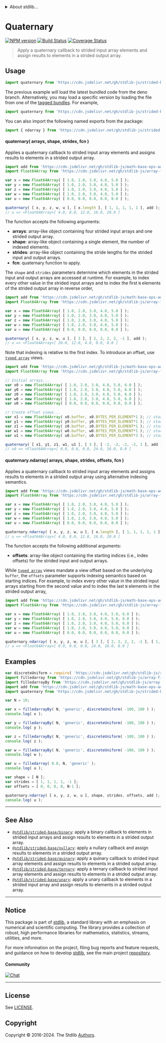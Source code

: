 <!--

@license Apache-2.0

Copyright (c) 2020 The Stdlib Authors.

Licensed under the Apache License, Version 2.0 (the "License");
you may not use this file except in compliance with the License.
You may obtain a copy of the License at

   http://www.apache.org/licenses/LICENSE-2.0

Unless required by applicable law or agreed to in writing, software
distributed under the License is distributed on an "AS IS" BASIS,
WITHOUT WARRANTIES OR CONDITIONS OF ANY KIND, either express or implied.
See the License for the specific language governing permissions and
limitations under the License.

-->


<details>
  <summary>
    About stdlib...
  </summary>
  <p>We believe in a future in which the web is a preferred environment for numerical computation. To help realize this future, we've built stdlib. stdlib is a standard library, with an emphasis on numerical and scientific computation, written in JavaScript (and C) for execution in browsers and in Node.js.</p>
  <p>The library is fully decomposable, being architected in such a way that you can swap out and mix and match APIs and functionality to cater to your exact preferences and use cases.</p>
  <p>When you use stdlib, you can be absolutely certain that you are using the most thorough, rigorous, well-written, studied, documented, tested, measured, and high-quality code out there.</p>
  <p>To join us in bringing numerical computing to the web, get started by checking us out on <a href="https://github.com/stdlib-js/stdlib">GitHub</a>, and please consider <a href="https://opencollective.com/stdlib">financially supporting stdlib</a>. We greatly appreciate your continued support!</p>
</details>

# Quaternary

[![NPM version][npm-image]][npm-url] [![Build Status][test-image]][test-url] [![Coverage Status][coverage-image]][coverage-url] <!-- [![dependencies][dependencies-image]][dependencies-url] -->

> Apply a quaternary callback to strided input array elements and assign results to elements in a strided output array.

<section class="intro">

</section>

<!-- /.intro -->



<section class="usage">

## Usage

```javascript
import quaternary from 'https://cdn.jsdelivr.net/gh/stdlib-js/strided-base-quaternary@deno/mod.js';
```
The previous example will load the latest bundled code from the deno branch. Alternatively, you may load a specific version by loading the file from one of the [tagged bundles](https://github.com/stdlib-js/strided-base-quaternary/tags). For example,

```javascript
import quaternary from 'https://cdn.jsdelivr.net/gh/stdlib-js/strided-base-quaternary@v0.2.0-deno/mod.js';
```

You can also import the following named exports from the package:

```javascript
import { ndarray } from 'https://cdn.jsdelivr.net/gh/stdlib-js/strided-base-quaternary@deno/mod.js';
```

#### quaternary( arrays, shape, strides, fcn )

Applies a quaternary callback to strided input array elements and assigns results to elements in a strided output array.

```javascript
import add from 'https://cdn.jsdelivr.net/gh/stdlib-js/math-base-ops-add4@deno/mod.js';
import Float64Array from 'https://cdn.jsdelivr.net/gh/stdlib-js/array-float64@deno/mod.js';

var x = new Float64Array( [ 1.0, 2.0, 3.0, 4.0, 5.0 ] );
var y = new Float64Array( [ 1.0, 2.0, 3.0, 4.0, 5.0 ] );
var z = new Float64Array( [ 1.0, 2.0, 3.0, 4.0, 5.0 ] );
var w = new Float64Array( [ 1.0, 2.0, 3.0, 4.0, 5.0 ] );
var u = new Float64Array( [ 0.0, 0.0, 0.0, 0.0, 0.0 ] );

quaternary( [ x, y, z, w, u ], [ x.length ], [ 1, 1, 1, 1, 1 ], add );
// u => <Float64Array>[ 4.0, 8.0, 12.0, 16.0, 20.0 ]
```

The function accepts the following arguments:

-   **arrays**: array-like object containing four strided input arrays and one strided output array.
-   **shape**: array-like object containing a single element, the number of indexed elements.
-   **strides**: array-like object containing the stride lengths for the strided input and output arrays.
-   **fcn**: quaternary function to apply.

The `shape` and `strides` parameters determine which elements in the strided input and output arrays are accessed at runtime. For example, to index every other value in the strided input arrays and to index the first `N` elements of the strided output array in reverse order,

```javascript
import add from 'https://cdn.jsdelivr.net/gh/stdlib-js/math-base-ops-add4@deno/mod.js';
import Float64Array from 'https://cdn.jsdelivr.net/gh/stdlib-js/array-float64@deno/mod.js';

var x = new Float64Array( [ 1.0, 2.0, 3.0, 4.0, 5.0 ] );
var y = new Float64Array( [ 1.0, 2.0, 3.0, 4.0, 5.0 ] );
var z = new Float64Array( [ 1.0, 2.0, 3.0, 4.0, 5.0 ] );
var w = new Float64Array( [ 1.0, 2.0, 3.0, 4.0, 5.0 ] );
var u = new Float64Array( [ 0.0, 0.0, 0.0, 0.0, 0.0 ] );

quaternary( [ x, y, z, w, u ], [ 3 ], [ 2, 2, 2, 2, -1 ], add );
// u => <Float64Array>[ 20.0, 12.0, 4.0, 0.0, 0.0 ]
```

Note that indexing is relative to the first index. To introduce an offset, use [`typed array`][mdn-typed-array] views.

```javascript
import add from 'https://cdn.jsdelivr.net/gh/stdlib-js/math-base-ops-add4@deno/mod.js';
import Float64Array from 'https://cdn.jsdelivr.net/gh/stdlib-js/array-float64@deno/mod.js';

// Initial arrays...
var x0 = new Float64Array( [ 1.0, 2.0, 3.0, 4.0, 5.0, 6.0 ] );
var y0 = new Float64Array( [ 1.0, 2.0, 3.0, 4.0, 5.0, 6.0 ] );
var z0 = new Float64Array( [ 1.0, 2.0, 3.0, 4.0, 5.0, 6.0 ] );
var w0 = new Float64Array( [ 1.0, 2.0, 3.0, 4.0, 5.0, 6.0 ] );
var u0 = new Float64Array( [ 0.0, 0.0, 0.0, 0.0, 0.0, 0.0 ] );

// Create offset views...
var x1 = new Float64Array( x0.buffer, x0.BYTES_PER_ELEMENT*1 ); // start at 2nd element
var y1 = new Float64Array( y0.buffer, y0.BYTES_PER_ELEMENT*1 ); // start at 2nd element
var z1 = new Float64Array( z0.buffer, z0.BYTES_PER_ELEMENT*1 ); // start at 2nd element
var w1 = new Float64Array( w0.buffer, w0.BYTES_PER_ELEMENT*1 ); // start at 2nd element
var u1 = new Float64Array( u0.buffer, u0.BYTES_PER_ELEMENT*3 ); // start at 4th element

quaternary( [ x1, y1, z1, w1, u1 ], [ 3 ], [ -2, -2, -2, -2, 1 ], add );
// u0 => <Float64Array>[ 0.0, 0.0, 0.0, 24.0, 16.0, 8.0 ]
```

#### quaternary.ndarray( arrays, shape, strides, offsets, fcn )

Applies a quaternary callback to strided input array elements and assigns results to elements in a strided output array using alternative indexing semantics.

<!-- eslint-disable max-len -->

```javascript
import add from 'https://cdn.jsdelivr.net/gh/stdlib-js/math-base-ops-add4@deno/mod.js';
import Float64Array from 'https://cdn.jsdelivr.net/gh/stdlib-js/array-float64@deno/mod.js';

var x = new Float64Array( [ 1.0, 2.0, 3.0, 4.0, 5.0 ] );
var y = new Float64Array( [ 1.0, 2.0, 3.0, 4.0, 5.0 ] );
var z = new Float64Array( [ 1.0, 2.0, 3.0, 4.0, 5.0 ] );
var w = new Float64Array( [ 1.0, 2.0, 3.0, 4.0, 5.0 ] );
var u = new Float64Array( [ 0.0, 0.0, 0.0, 0.0, 0.0 ] );

quaternary.ndarray( [ x, y, z, w, u ], [ x.length ], [ 1, 1, 1, 1, 1 ], [ 0, 0, 0, 0, 0 ], add );
// u => <Float64Array>[ 4.0, 8.0, 12.0, 16.0, 20.0 ]
```

The function accepts the following additional arguments:

-   **offsets**: array-like object containing the starting indices (i.e., index offsets) for the strided input and output arrays.

While [`typed array`][mdn-typed-array] views mandate a view offset based on the underlying `buffer`, the `offsets` parameter supports indexing semantics based on starting indices. For example, to index every other value in the strided input arrays starting from the second value and to index the last `N` elements in the strided output array,

<!-- eslint-disable max-len -->

```javascript
import add from 'https://cdn.jsdelivr.net/gh/stdlib-js/math-base-ops-add4@deno/mod.js';
import Float64Array from 'https://cdn.jsdelivr.net/gh/stdlib-js/array-float64@deno/mod.js';

var x = new Float64Array( [ 1.0, 2.0, 3.0, 4.0, 5.0, 6.0 ] );
var y = new Float64Array( [ 1.0, 2.0, 3.0, 4.0, 5.0, 6.0 ] );
var z = new Float64Array( [ 1.0, 2.0, 3.0, 4.0, 5.0, 6.0 ] );
var w = new Float64Array( [ 1.0, 2.0, 3.0, 4.0, 5.0, 6.0 ] );
var u = new Float64Array( [ 0.0, 0.0, 0.0, 0.0, 0.0, 0.0 ] );

quaternary.ndarray( [ x, y, z, w, u ], [ 3 ], [ 2, 2, 2, 2, -1 ], [ 1, 1, 1, 1, u.length-1 ], add );
// u => <Float64Array>[ 0.0, 0.0, 0.0, 24.0, 16.0, 8.0 ]
```

</section>

<!-- /.usage -->

<section class="notes">

</section>

<!-- /.notes -->

<section class="examples">

## Examples

<!-- eslint no-undef: "error" -->

```javascript
var discreteUniform = require( 'https://cdn.jsdelivr.net/gh/stdlib-js/random-base-discrete-uniform' ).factory;
import filledarray from 'https://cdn.jsdelivr.net/gh/stdlib-js/array-filled@deno/mod.js';
import filledarrayBy from 'https://cdn.jsdelivr.net/gh/stdlib-js/array-filled-by@deno/mod.js';
import add from 'https://cdn.jsdelivr.net/gh/stdlib-js/math-base-ops-add4@deno/mod.js';
import quaternary from 'https://cdn.jsdelivr.net/gh/stdlib-js/strided-base-quaternary@deno/mod.js';

var N = 10;

var x = filledarrayBy( N, 'generic', discreteUniform( -100, 100 ) );
console.log( x );

var y = filledarrayBy( N, 'generic', discreteUniform( -100, 100 ) );
console.log( y );

var z = filledarrayBy( N, 'generic', discreteUniform( -100, 100 ) );
console.log( z );

var w = filledarrayBy( N, 'generic', discreteUniform( -100, 100 ) );
console.log( w );

var u = filledarray( 0.0, N, 'generic' );
console.log( u );

var shape = [ N ];
var strides = [ 1, 1, 1, 1, -1 ];
var offsets = [ 0, 0, 0, 0, N-1 ];

quaternary.ndarray( [ x, y, z, w, u ], shape, strides, offsets, add );
console.log( u );
```

</section>

<!-- /.examples -->

<!-- Section for related `stdlib` packages. Do not manually edit this section, as it is automatically populated. -->

<section class="related">

* * *

## See Also

-   <span class="package-name">[`@stdlib/strided-base/binary`][@stdlib/strided/base/binary]</span><span class="delimiter">: </span><span class="description">apply a binary callback to elements in strided input arrays and assign results to elements in a strided output array.</span>
-   <span class="package-name">[`@stdlib/strided-base/nullary`][@stdlib/strided/base/nullary]</span><span class="delimiter">: </span><span class="description">apply a nullary callback and assign results to elements in a strided output array.</span>
-   <span class="package-name">[`@stdlib/strided-base/quinary`][@stdlib/strided/base/quinary]</span><span class="delimiter">: </span><span class="description">apply a quinary callback to strided input array elements and assign results to elements in a strided output array.</span>
-   <span class="package-name">[`@stdlib/strided-base/ternary`][@stdlib/strided/base/ternary]</span><span class="delimiter">: </span><span class="description">apply a ternary callback to strided input array elements and assign results to elements in a strided output array.</span>
-   <span class="package-name">[`@stdlib/strided-base/unary`][@stdlib/strided/base/unary]</span><span class="delimiter">: </span><span class="description">apply a unary callback to elements in a strided input array and assign results to elements in a strided output array.</span>

</section>

<!-- /.related -->

<!-- Section for all links. Make sure to keep an empty line after the `section` element and another before the `/section` close. -->


<section class="main-repo" >

* * *

## Notice

This package is part of [stdlib][stdlib], a standard library with an emphasis on numerical and scientific computing. The library provides a collection of robust, high performance libraries for mathematics, statistics, streams, utilities, and more.

For more information on the project, filing bug reports and feature requests, and guidance on how to develop [stdlib][stdlib], see the main project [repository][stdlib].

#### Community

[![Chat][chat-image]][chat-url]

---

## License

See [LICENSE][stdlib-license].


## Copyright

Copyright &copy; 2016-2024. The Stdlib [Authors][stdlib-authors].

</section>

<!-- /.stdlib -->

<!-- Section for all links. Make sure to keep an empty line after the `section` element and another before the `/section` close. -->

<section class="links">

[npm-image]: http://img.shields.io/npm/v/@stdlib/strided-base-quaternary.svg
[npm-url]: https://npmjs.org/package/@stdlib/strided-base-quaternary

[test-image]: https://github.com/stdlib-js/strided-base-quaternary/actions/workflows/test.yml/badge.svg?branch=v0.2.0
[test-url]: https://github.com/stdlib-js/strided-base-quaternary/actions/workflows/test.yml?query=branch:v0.2.0

[coverage-image]: https://img.shields.io/codecov/c/github/stdlib-js/strided-base-quaternary/main.svg
[coverage-url]: https://codecov.io/github/stdlib-js/strided-base-quaternary?branch=main

<!--

[dependencies-image]: https://img.shields.io/david/stdlib-js/strided-base-quaternary.svg
[dependencies-url]: https://david-dm.org/stdlib-js/strided-base-quaternary/main

-->

[chat-image]: https://img.shields.io/gitter/room/stdlib-js/stdlib.svg
[chat-url]: https://app.gitter.im/#/room/#stdlib-js_stdlib:gitter.im

[stdlib]: https://github.com/stdlib-js/stdlib

[stdlib-authors]: https://github.com/stdlib-js/stdlib/graphs/contributors

[umd]: https://github.com/umdjs/umd
[es-module]: https://developer.mozilla.org/en-US/docs/Web/JavaScript/Guide/Modules

[deno-url]: https://github.com/stdlib-js/strided-base-quaternary/tree/deno
[deno-readme]: https://github.com/stdlib-js/strided-base-quaternary/blob/deno/README.md
[umd-url]: https://github.com/stdlib-js/strided-base-quaternary/tree/umd
[umd-readme]: https://github.com/stdlib-js/strided-base-quaternary/blob/umd/README.md
[esm-url]: https://github.com/stdlib-js/strided-base-quaternary/tree/esm
[esm-readme]: https://github.com/stdlib-js/strided-base-quaternary/blob/esm/README.md
[branches-url]: https://github.com/stdlib-js/strided-base-quaternary/blob/main/branches.md

[stdlib-license]: https://raw.githubusercontent.com/stdlib-js/strided-base-quaternary/main/LICENSE

[mdn-typed-array]: https://developer.mozilla.org/en-US/docs/Web/JavaScript/Reference/Global_Objects/TypedArray

<!-- <related-links> -->

[@stdlib/strided/base/binary]: https://github.com/stdlib-js/strided-base-binary/tree/deno

[@stdlib/strided/base/nullary]: https://github.com/stdlib-js/strided-base-nullary/tree/deno

[@stdlib/strided/base/quinary]: https://github.com/stdlib-js/strided-base-quinary/tree/deno

[@stdlib/strided/base/ternary]: https://github.com/stdlib-js/strided-base-ternary/tree/deno

[@stdlib/strided/base/unary]: https://github.com/stdlib-js/strided-base-unary/tree/deno

<!-- </related-links> -->

</section>

<!-- /.links -->
